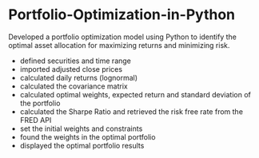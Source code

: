 # Portfolio-Optimization-in-Python

Developed a portfolio optimization model using Python to identify the optimal asset allocation for maximizing returns and minimizing risk.
- defined securities and time range
- imported adjusted close prices
- calculated daily returns (lognormal)
- calculated the covariance matrix 
- calculated optimal weights, expected return and standard deviation of the portfolio
- calculated the Sharpe Ratio and retrieved the risk free rate from the FRED API
- set the initial weights and constraints
- found the weights in the optimal portfolio
- displayed the optimal portfolio results
